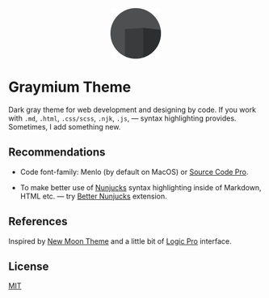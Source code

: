 <p align="center">
 <img width="100px" height="100px" src="images/graymium-vector.png" align="center" alt="Icon" />
</p>

# Graymium Theme

Dark gray theme for web development and designing by code. If you work with `.md`, `.html`, `.css/scss`, `.njk`, `.js`,  — syntax highlighting provides. Sometimes, I add something new.

## Recommendations

* Code font-family: Menlo (by default on MacOS) or [Source Code Pro](https://github.com/adobe-fonts/source-code-pro).

* To make better use of [Nunjucks](https://mozilla.github.io/nunjucks/) syntax highlighting inside of Markdown, HTML etc. — try [Better Nunjucks](https://marketplace.visualstudio.com/items?itemName=ginfuru.better-nunjucks) extension.

## References

Inspired by [New Moon Theme](https://github.com/taniarascia/new-moon) and a little bit of [Logic Pro](https://www.apple.com/ua/logic-pro/) interface.

## License

[MIT](LICENSE)
